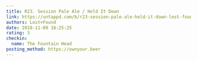 ```yaml
---
title: R23. Session Pale Ale / Hold It Down
link: https://untappd.com/b/r23-session-pale-ale-hold-it-down-lost-found/2497075
authors: Lost+Found
date: 2018-11-09 16:25:25
rating: 3
checkin:
  name: The Fountain Head
posting_method: https://ownyour.beer
---
```

